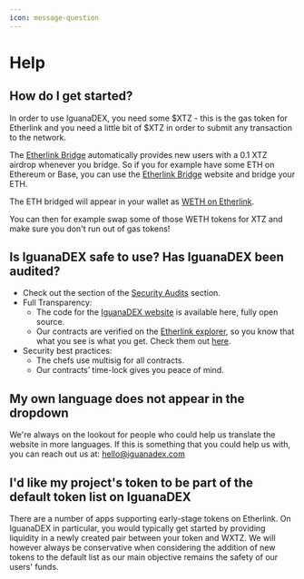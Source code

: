 ```yaml
---
icon: message-question
---
```


# Help

## How do I get started?

In order to use IguanaDEX, you need some $XTZ - this is the gas token for Etherlink and you need a little bit of $XTZ in order to submit any transaction to the network.

The [Etherlink Bridge](https://etherlinkbridge.com) automatically provides new users with a 0.1 XTZ airdrop whenever you bridge. So if you for example have some ETH on Ethereum or Base, you can use the [Etherlink Bridge](https://etherlinkbridge.com) website and bridge your ETH.

The ETH bridged will appear in your wallet as [WETH on Etherlink](https://explorer.etherlink.com/address/0xfc24f770F94edBca6D6f885E12d4317320BcB401).

You can then for example swap some of those WETH tokens for XTZ and make sure you don't run out of gas tokens!



## Is IguanaDEX safe to use? Has IguanaDEX been audited?

* Check out the section of the [Security Audits](iguanadex-on-mainnet/security-audits.md) section.
* Full Transparency:
  * The code for the [IguanaDEX website](https://iguanadex.com) is available here, fully open source.
  * Our contracts are verified on the [Etherlink explorer](https://explorer.etherlink.com), so you know that what you see is what you get. Check them out [here](https://docs.pancakeswap.finance/developers/smart-contracts).
* Security best practices:
  * The chefs use multisig for all contracts.
  * Our contracts’ time-lock gives you peace of mind.



## My own language does not appear in the dropdown

We're always on the lookout for people who could help us translate the website in more languages. If this is something that you could help us with, you can reach out us at: hello@iguanadex.com



## I'd like my project's token to be part of the default token list on IguanaDEX

There are a number of apps supporting early-stage tokens on Etherlink. On IguanaDEX in particular, you would typically get started by providing liquidity in a newly created pair between your token and WXTZ. We will however always be conservative when considering the addition of new tokens to the default list as our main objective remains the safety of our users' funds.



